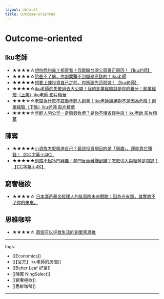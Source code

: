```yaml
---
layout: default
title: Outcome-oriented
---
```


# Outcome-oriented

## Iku老師
* ★★★★☆[想抱怨的員工都要看！我離職台灣公司真正原因！【Iku老師】](https://www.youtube.com/watch?v=iKBGfLlRnxg)
* ★★★★☆[這些不了解，你副業賺不到錢是應該的！Iku老師](https://www.youtube.com/watch?v=ToX4aJnoiZM)
* ★★★★★[想要上課投資自己之前，你應該先這麼做！【Iku老師】](https://youtu.be/gH92fzkvHZM)
* ★★★★☆[iku老師的失敗過去大公開！我的創業經驗就是你的養分！創業經驗（上集）iku老師 影片精華](https://youtu.be/7fdVFwR0kKA)
* ★★★☆☆[老闆為什麼不鼓勵年輕人創業！Iku老師說絕對不是因為危險！創業經驗（下集）iku老師 影片精華](https://youtu.be/-EbKHfrOXzo)
* ★★★★☆[年輕人開公司一定賠錢負債？是你不懂省錢手段！iku老師 影片精華](https://youtu.be/r4zvzb7-0Us)

## 陳寗
* ★★★★★[小資族怎麼精進自己？最該投資項目的是「興趣」，還能靠它賺錢！【CC字幕＋4K】](https://youtu.be/pmF7Pa2AuJk)
* ★★★★★[別瞧不起冷門興趣！熱門反而難賺到錢？怎麼切入與經營是關鍵！【CC字幕＋4K】](https://youtu.be/pf2bL8_ihCI)

## 窮奢極欲
* ★★★★☆ [日本傳奇基金經理人的低風險未來戰略：因為光有錢，其實救不了你的未來。](https://youtu.be/c7T41eCmmVk)

## 思維咖啡
* ★★★★☆ [兩個可以拯救生活的創業家思維](https://youtu.be/5yVMIIhRWWA)

---
tags:
  - [[Economics]]
  - [[【官方】Iku老師的房間]]
  - [[Better Leaf 好葉]]
  - [[陳寗 NingSelect]]
  - [[窮奢極欲]]
  - [[思維咖啡]]

---